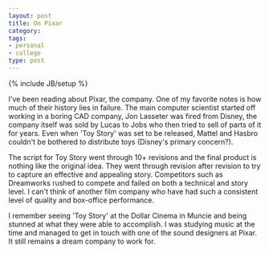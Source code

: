 ```yaml
---
layout: post
title: On Pixar
category: 
tags: 
- personal
- college
type: post
---
```

{% include JB/setup %}

I've been reading about Pixar, the company. One of my favorite notes is how much of their history lies in failure. The main computer scientist started off working in a boring CAD company, Jon Lasseter was fired from Disney, the company itself was sold by Lucas to Jobs who then tried to sell of parts of it for years. Even when 'Toy Story' was set to be released, Mattel and Hasbro couldn't be bothered to distribute toys (Disney's primary concern?). 

The script for Toy Story went through 10+ revisions and the final product is nothing like the original idea. They went through revision after revision to try to capture an effective and appealing story. Competitors such as Dreamworks rushed to compete and failed on both a technical and story level. I can't think of another film company who have had such a consistent level of quality and box-office performance. 

I remember seeing 'Toy Story' at the Dollar Cinema in Muncie and being stunned at what they were able to accomplish. I was studying music at the time and managed to get in touch with one of the sound designers at Pixar. It still remains a dream company to work for.

